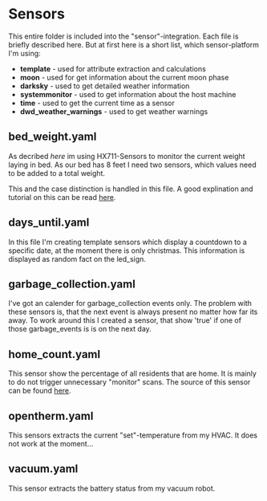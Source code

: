 # Sensors #

This entire folder is included into the "sensor"-integration. Each file is briefly described here. But at first here is a short list, which sensor-platform I'm using:

- **template** - used for attribute extraction and calculations
- **moon** - used for get information about the current moon phase
- **darksky** - used to get detailed weather information
- **systemmonitor** - used to get information about the host machine
- **time** - used to get the current time as a sensor
- **dwd_weather_warnings** - used to get weather warnings

## bed_weight.yaml ##

As decribed *here* im using HX711-Sensors to monitor the current weight laying in bed. As our bed has 8 feet I need two sensors, which values need to be added to a total weight.

This and the case distinction is handled in this file. A good explination and tutorial on this can be read [here](https://selfhostedhome.com/diy-bed-presence-detection-home-assistant/).

## days_until.yaml ##

In this file I'm creating template sensors which display a countdown to a specific date, at the moment there is only christmas. This information is displayed as random fact on the led_sign.

## garbage_collection.yaml ##

I've got an calender for garbage_collection events only. The problem with these sensors is, that the next event is always present no matter how far its away. To work around this I created a sensor, that show 'true' if one of those garbage_events is is on the next day.

## home_count.yaml ##

This sensor show the percentage of all residents that are home. It is mainly to do not trigger unnecessary "monitor" scans. The source of this sensor can be found [here](https://github.com/DubhAd/Home-AssistantConfig/blob/live/sensors/home_count.yaml).

## opentherm.yaml ##

This sensors extracts the current "set"-temperature from my HVAC. It does not work at the moment...

## vacuum.yaml ##

This sensor extracts the battery status from my vacuum robot.